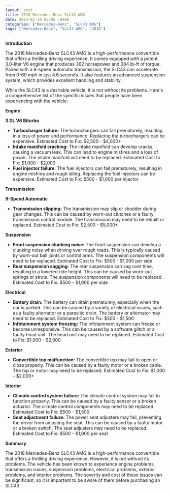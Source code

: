```yaml
---
layout: post
title: 2018 Mercedes-Benz SLC43 AMG
date: 2024-03-30 05:05 -0400
categories: ["Mercedes-Benz", "SLC43 AMG"]
tags: ["Mercedes-Benz", "SLC43 AMG", "2018"]
---
```

**Introduction**

The 2018 Mercedes-Benz SLC43 AMG is a high-performance convertible that offers a thrilling driving experience. It comes equipped with a potent 3.0-liter V6 engine that produces 362 horsepower and 384 lb-ft of torque. Paired with a 9-speed automatic transmission, the SLC43 can accelerate from 0-60 mph in just 4.6 seconds. It also features an advanced suspension system, which provides excellent handling and stability.

While the SLC43 is a desirable vehicle, it is not without its problems. Here's a comprehensive list of the specific issues that people have been experiencing with the vehicle:

**Engine**

**3.0L V6 Biturbo**

* **Turbocharger failure:** The turbochargers can fail prematurely, resulting in a loss of power and performance. Replacing the turbochargers can be expensive. Estimated Cost to Fix: $2,500 - $4,000+
* **Intake manifold cracking:** The intake manifold can develop cracks, causing a vacuum leak. This can lead to engine misfires and a loss of power. The intake manifold will need to be replaced. Estimated Cost to Fix: $1,000 - $2,000
* **Fuel injector failure:** The fuel injectors can fail prematurely, resulting in engine misfires and rough idling. Replacing the fuel injectors can be expensive. Estimated Cost to Fix: $500 - $1,000 per injector

**Transmission**

**9-Speed Automatic**

* **Transmission slipping:** The transmission may slip or shudder during gear changes. This can be caused by worn-out clutches or a faulty transmission control module. The transmission may need to be rebuilt or replaced. Estimated Cost to Fix: $2,500 - $5,000+

**Suspension**

* **Front suspension clunking noise:** The front suspension can develop a clunking noise when driving over rough roads. This is typically caused by worn-out ball joints or control arms. The suspension components will need to be replaced. Estimated Cost to Fix: $500 - $1,000 per side
* **Rear suspension sagging:** The rear suspension can sag over time, resulting in a lowered ride height. This can be caused by worn-out springs or struts. The suspension components will need to be replaced. Estimated Cost to Fix: $500 - $1,000 per side

**Electrical**

* **Battery drain:** The battery can drain prematurely, especially when the car is parked. This can be caused by a variety of electrical issues, such as a faulty alternator or a parasitic drain. The battery or alternator may need to be replaced. Estimated Cost to Fix: $500 - $1,500
* **Infotainment system freezing:** The infotainment system can freeze or become unresponsive. This can be caused by a software glitch or a faulty head unit. The head unit may need to be replaced. Estimated Cost to Fix: $1,000 - $2,000

**Exterior**

* **Convertible top malfunction:** The convertible top may fail to open or close properly. This can be caused by a faulty motor or a broken cable. The top or motor may need to be replaced. Estimated Cost to Fix: $1,000 - $2,000+

**Interior**

* **Climate control system failure:** The climate control system may fail to function properly. This can be caused by a faulty sensor or a broken actuator. The climate control components may need to be replaced. Estimated Cost to Fix: $500 - $1,500
* **Seat adjustment failure:** The power seat adjusters may fail, preventing the driver from adjusting the seat. This can be caused by a faulty motor or a broken switch. The seat adjusters may need to be replaced. Estimated Cost to Fix: $500 - $1,000 per seat

**Summary**

The 2018 Mercedes-Benz SLC43 AMG is a high-performance convertible that offers a thrilling driving experience. However, it is not without its problems. The vehicle has been known to experience engine problems, transmission issues, suspension problems, electrical problems, exterior problems, and interior problems. The severity and cost of these issues can be significant, so it is important to be aware of them before purchasing an SLC43.
